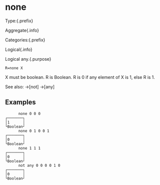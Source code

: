 # none

Type:{.prefix}

Aggregate{.info}

Categories:{.prefix}

Logical{.info}

Logical any.{.purpose}

~~~
R=none X
~~~

X must be boolean. R is Boolean. R is 0 if any element of X is 1, else R is 1.

See also: →[not] →[any]

## Examples

~~~
      none 0 0 0
┌───────┐
│1      │
└Boolean┘
      none 0 1 0 0 1
┌───────┐
│0      │
└Boolean┘
      none 1 1 1
┌───────┐
│0      │
└Boolean┘
      not any 0 0 0 0 1 0
┌───────┐
│0      │
└Boolean┘
~~~

